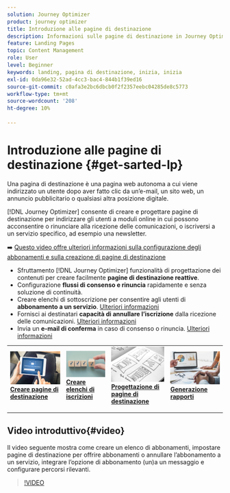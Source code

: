 ```yaml
---
solution: Journey Optimizer
product: journey optimizer
title: Introduzione alle pagine di destinazione
description: Informazioni sulle pagine di destinazione in Journey Optimizer
feature: Landing Pages
topic: Content Management
role: User
level: Beginner
keywords: landing, pagina di destinazione, inizia, inizia
exl-id: 0da96e32-52ad-4cc3-bac4-844b1f39ed16
source-git-commit: c0afa3e2bc6dbcb0f2f2357eebc04285de8c5773
workflow-type: tm+mt
source-wordcount: '208'
ht-degree: 10%

---
```


# Introduzione alle pagine di destinazione {#get-sarted-lp}

Una pagina di destinazione è una pagina web autonoma a cui viene indirizzato un utente dopo aver fatto clic da un’e-mail, un sito web, un annuncio pubblicitario o qualsiasi altra posizione digitale.

[!DNL Journey Optimizer] consente di creare e progettare pagine di destinazione per indirizzare gli utenti a moduli online in cui possono acconsentire o rinunciare alla ricezione delle comunicazioni, o iscriversi a un servizio specifico, ad esempio una newsletter.

➡️ [Questo video offre ulteriori informazioni sulla configurazione degli abbonamenti e sulla creazione di pagine di destinazione](#video)

* Sfruttamento [!DNL Journey Optimizer] funzionalità di progettazione dei contenuti per creare facilmente **pagine di destinazione reattive**.
* Configurazione **flussi di consenso e rinuncia** rapidamente e senza soluzione di continuità.
* Creare elenchi di sottoscrizione per consentire agli utenti di **abbonamento a un servizio**. [Ulteriori informazioni](lp-use-cases.md#subscription-to-a-service)
* Fornisci ai destinatari **capacità di annullare l’iscrizione** dalla ricezione delle comunicazioni. [Ulteriori informazioni](lp-use-cases.md#opt-out)
* Invia un **e-mail di conferma** in caso di consenso o rinuncia. [Ulteriori informazioni](lp-use-cases.md#send-confirmation-email)

<table style="table-layout:fixed"><tr style="border: 0;">
<td>
<a href="create-lp.md">
<img alt="Lead" src="../assets/do-not-localize/lp-subscription.jpeg">
</a>
<div><a href="create-lp.md"><strong>Creare pagine di destinazione</strong>
</div>
<p>
</td>
<td>
<a href="subscription-list.md">
<img alt="Non fequente" src="../assets/do-not-localize/lp-list.jpg">
</a>
<div>
<a href="subscription-list.md"><strong>Creare elenchi di iscrizioni</strong></a>
</div>
<p></td>
<td>
<a href="design-lp.md">
<img alt="Convalida" src="../assets/do-not-localize/lp-design.jpg">
</a>
<div>
<a href="design-lp.md"><strong>Progettazione di pagine di destinazione</strong></a>
</div>
<p>
</td>
<td>
<a href="../reports/lp-report-live.md">
<img alt="Convalida" src="../assets/do-not-localize/lp-reporting.jpg">
</a>
<div>
<a href="../reports/lp-report-live.md"><strong>Generazione rapporti</strong></a>
</div>
<p>
</td>
</tr></table>

## Video introduttivo{#video}

Il video seguente mostra come creare un elenco di abbonamenti, impostare pagine di destinazione per offrire abbonamenti o annullare l’abbonamento a un servizio, integrare l’opzione di abbonamento (un)a un messaggio e configurare percorsi rilevanti.

>[!VIDEO](https://video.tv.adobe.com/v/341280?quality=12&learn=on)